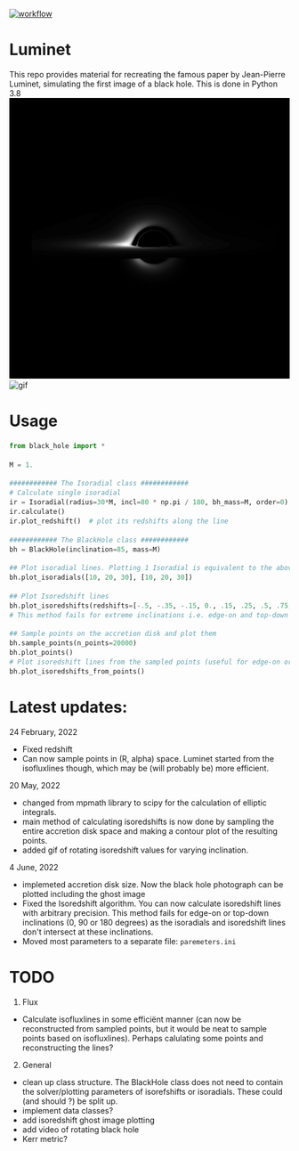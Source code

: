 [![workflow](.github/workflows/python-app.yml)](https://img.shields.io/appveyor/bgmeulem/Luminet/build.svg)
# Luminet
This repo provides material for recreating the famous paper by Jean-Pierre Luminet, simulating the first image of a black hole. This is done in Python 3.8
<img src="SampledPoints_incl=85.png" alt="Picture" />
<img src="output.gif" alt="gif" />


# Usage

```python
from black_hole import *

M = 1.

############ The Isoradial class ############
# Calculate single isoradial
ir = Isoradial(radius=30*M, incl=80 * np.pi / 180, bh_mass=M, order=0)
ir.calculate()
ir.plot_redshift()  # plot its redshifts along the line

############ The BlackHole class ############
bh = BlackHole(inclination=85, mass=M)

## Plot isoradial lines. Plotting 1 Isoradial is equivalent to the above method
bh.plot_isoradials([10, 20, 30], [10, 20, 30])

## Plot Isoredshift lines
bh.plot_isoredshifts(redshifts=[-.5, -.35, -.15, 0., .15, .25, .5, .75, 1.])
# This method fails for extreme inclinations i.e. edge-on and top-down

## Sample points on the accretion disk and plot them
bh.sample_points(n_points=20000)
bh.plot_points()
# Plot isoredshift lines from the sampled points (useful for edge-on or top-down view, where the other method fails)
bh.plot_isoredshifts_from_points()
```

# Latest updates:
24 February, 2022
- Fixed redshift
- Can now sample points in (R, alpha) space. Luminet started from the isofluxlines though, which may be (will probably be) more efficient.

20 May, 2022 
- changed from mpmath library to scipy for the calculation of elliptic integrals. 
- main method of calculating isoredshifts is now done by sampling the entire accretion disk space and making a contour plot of the resulting points.  
- added gif of rotating isoredshift values for varying inclination. 

4 June, 2022
- implemeted accretion disk size. Now the black hole photograph can be plotted including the ghost image
- Fixed the Isoredshift algorithm. You can now calculate isoredshift lines with arbitrary precision. This method fails for edge-on or top-down inclinations (0, 90 or 180 degrees) as the isoradials and isoredshift lines don't intersect at these inclinations.
- Moved most parameters to a separate file: `paremeters.ini`
# TODO

1. Flux
  - Calculate isofluxlines in some efficiënt manner (can now be reconstructed from sampled points, but it would be neat to sample points based on isofluxlines). Perhaps calulating some points and reconstructing the lines?

2. General
- clean up class structure. The BlackHole class does not need to contain the solver/plotting parameters of isorefshifts or isoradials. These could (and should ?) be split up. 
- implement data classes?
- add isoredshift ghost image plotting 
- add video of rotating black hole
- Kerr metric? 
